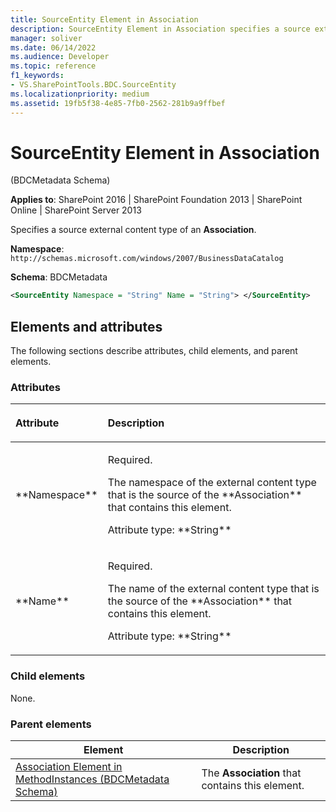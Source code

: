 ```yaml
---
title: SourceEntity Element in Association
description: SourceEntity Element in Association specifies a source external content type of an Association.
manager: soliver
ms.date: 06/14/2022
ms.audience: Developer
ms.topic: reference
f1_keywords:
- VS.SharePointTools.BDC.SourceEntity
ms.localizationpriority: medium
ms.assetid: 19fb5f38-4e85-7fb0-2562-281b9a9ffbef
---
```


# SourceEntity Element in Association

(BDCMetadata Schema)

**Applies to**: SharePoint 2016 | SharePoint Foundation 2013 | SharePoint Online | SharePoint Server 2013

Specifies a source external content type of an **Association**.

**Namespace**: `http://schemas.microsoft.com/windows/2007/BusinessDataCatalog`

**Schema**: BDCMetadata

```XML
<SourceEntity Namespace = "String" Name = "String"> </SourceEntity>
```

## Elements and attributes

The following sections describe attributes, child elements, and parent elements.

### Attributes

<table>
<colgroup>
<col width="20%" />
<col width="80%" />
</colgroup>
<thead>
<tr class="header">
<th align="left"><p>Attribute</p></th>
<th align="left"><p>Description</p></th>
</tr>
</thead>
<tbody>
<tr class="odd">
<td align="left"><p>**Namespace**</p></td>
<td align="left"><p>Required.</p>
<p>The namespace of the external content type that is the source of the **Association** that contains this element.</p>
<p>Attribute type: **String**</p></td>
</tr>
<tr class="even">
<td align="left"><p>**Name**</p></td>
<td align="left"><p>Required.</p>
<p>The name of the external content type that is the source of the **Association** that contains this element.</p>
<p>Attribute type: **String**</p></td>
</tr>
</tbody>
</table>

### Child elements

None.

### Parent elements

| Element | Description |
| --- | --- |
| [Association Element in MethodInstances (BDCMetadata Schema)](association-element-in-methodinstances-bdcmetadata-schema.md) | The **Association** that contains this element. |
